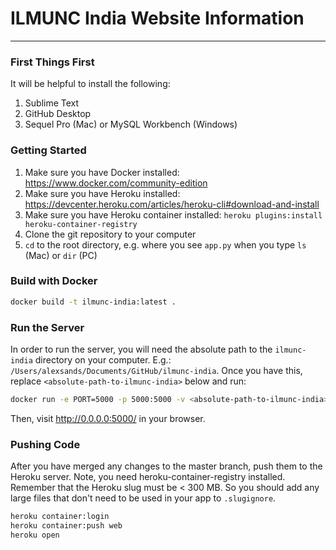 # ILMUNC India Website Information
---

### First Things First
It will be helpful to install the following:
1. Sublime Text
2. GitHub Desktop
3. Sequel Pro (Mac) or MySQL Workbench (Windows)

### Getting Started
1. Make sure you have Docker installed: https://www.docker.com/community-edition
2. Make sure you have Heroku installed: https://devcenter.heroku.com/articles/heroku-cli#download-and-install
3. Make sure you have Heroku container installed: `heroku plugins:install heroku-container-registry`
4. Clone the git repository to your computer
5. `cd` to the root directory, e.g. where you see `app.py` when you type `ls` (Mac) or `dir` (PC)

### Build with Docker
```sh
docker build -t ilmunc-india:latest .
```

### Run the Server
In order to run the server, you will need the absolute path to the `ilmunc-india` directory on your computer. E.g.:
`/Users/alexsands/Documents/GitHub/ilmunc-india`. Once you have this, replace `<absolute-path-to-ilmunc-india>` below and run:
```sh
docker run -e PORT=5000 -p 5000:5000 -v <absolute-path-to-ilmunc-india>:/app -it ilmunc-india
```
Then, visit http://0.0.0.0:5000/ in your browser.

### Pushing Code
After you have merged any changes to the master branch, push them to the Heroku server. Note, you need heroku-container-registry installed. Remember that the Heroku slug must be < 300 MB. So you should add any large files that don't need to be used in your app to `.slugignore`.
```sh
heroku container:login
heroku container:push web
heroku open
```

